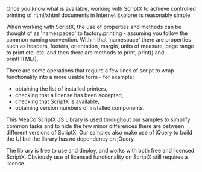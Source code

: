 Once you know what is available, working with ScriptX to achieve controlled printing of html/xhtml documents in Internet Explorer is reasonably simple.

When working with ScriptX, the use of properties and methods can be thought of as 'namespaced' to factory.printing - assuming you follow the common naming convention. Within that 'namespace' there are properties such as headers, footers, orientation, margin, units of measure, page range to print etc. etc. and then there are methods to print; print\(\) and printHTML\(\).

There are some operations that require a few lines of script to wrap functionality into a more usable form - for example:

* obtaining the list of installed printers,
* checking that a license has been accepted,
* checking that ScriptX is available,
* obtaining version numbers of installed components.

This MeaCo ScriptX JS Library is used throughout our samples to simplify common tasks and to hide the few minor differences there are between different versions of ScriptX. Our samples also make use of jQuery to build the UI but the library has no dependency on jQuery.

The library is free to use and deploy, and works with both free and licensed ScriptX. Obviously use of licensed functionality on ScriptX still requires a license.


